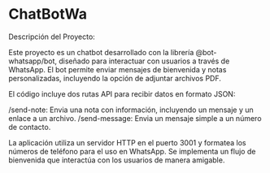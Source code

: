 # ChatBotWa

Descripción del Proyecto:

Este proyecto es un chatbot desarrollado con la librería @bot-whatsapp/bot, diseñado para interactuar con usuarios a través de WhatsApp. El bot permite enviar mensajes de bienvenida y notas personalizadas, incluyendo la opción de adjuntar archivos PDF.

El código incluye dos rutas API para recibir datos en formato JSON:

/send-note: Envia una nota con información, incluyendo un mensaje y un enlace a un archivo.
/send-message: Envia un mensaje simple a un número de contacto.

La aplicación utiliza un servidor HTTP en el puerto 3001 y formatea los números de teléfono para el uso en WhatsApp. Se implementa un flujo de bienvenida que interactúa con los usuarios de manera amigable.
